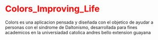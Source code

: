 <span style="color:red;">Colors_Improving_Life</span>
=====================

Colors es una aplicacion pensada y diseñada con el objetico de ayudar a personas con el sindrome de Daltonismo, 
 desarrollada para fines academicos en la universiadad catolica andres bello extension guayana

